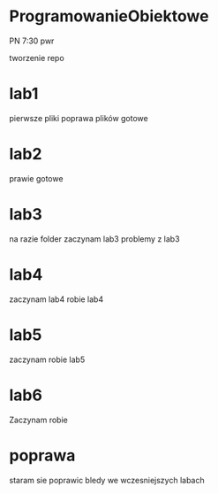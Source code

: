 # ProgramowanieObiektowe
PN 7:30 pwr

tworzenie repo

# lab1

pierwsze pliki
poprawa plików
gotowe

# lab2

prawie gotowe

# lab3

na razie folder
zaczynam lab3
problemy z lab3

# lab4

zaczynam lab4
robie lab4

# lab5

zaczynam
robie lab5

# lab6

Zaczynam
robie

# poprawa

staram sie poprawic bledy we wczesniejszych labach
